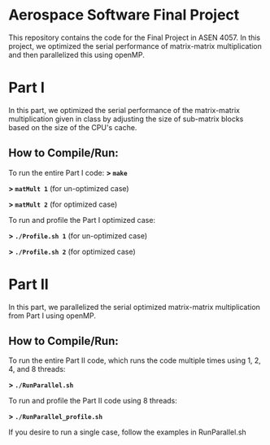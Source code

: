 # Aerospace Software Final Project

This repository contains the code for the Final Project in ASEN 4057. In this project, we optimized the serial performance of matrix-matrix multiplication and then parallelized this using openMP.


# Part I

In this part, we optimized the serial performance of the matrix-matrix multiplication given in class by adjusting the size of sub-matrix blocks based on the size of the CPU's cache.

How to Compile/Run: 
------
To run the entire Part I code:
**> `make`**

**> `matMult 1`**  (for un-optimized case)

**> `matMult 2`**  (for optimized case)


To run and profile the Part I optimized case:

**> `./Profile.sh 1`**  (for un-optimized case)

**> `./Profile.sh 2`**  (for optimized case)


# Part II

In this part, we parallelized the serial optimized matrix-matrix multiplication from Part I using openMP.

How to Compile/Run: 
------
To run the entire Part II code, which runs the code multiple times using 1, 2, 4, and 8 threads:

**> `./RunParallel.sh`**


To run and profile the Part II code using 8 threads:

**> `./RunParallel_profile.sh`**


If you desire to run a single case, follow the examples in RunParallel.sh
